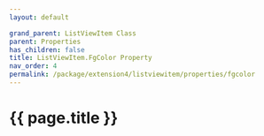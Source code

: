 ```yaml
---
layout: default

grand_parent: ListViewItem Class
parent: Properties
has_children: false
title: ListViewItem.FgColor Property
nav_order: 4
permalink: /package/extension4/listviewitem/properties/fgcolor
---
```

# {{ page.title }}